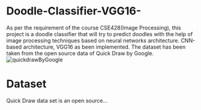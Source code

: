 # Doodle-Classifier-VGG16-
As per the requirement of the course CSE428(Image Processing), this project is a doodle classifier that will try to predict doodles with the help of image processing techniques based on neural networks architecture.  CNN-based architecture, VGG16 as been implemented. The dataset has been taken from the open source data of Quick Draw by Google. 
![quickdrawByGoogle](https://user-images.githubusercontent.com/69072084/197518230-447bdd29-f655-4f1b-a26a-96683c33c8f4.jpg)

# Dataset
Quick Draw data set is an open source...
